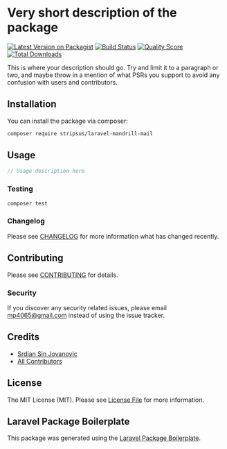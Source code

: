 # Very short description of the package

[![Latest Version on Packagist](https://img.shields.io/packagist/v/stripsus/laravel-mandrill-mail.svg?style=flat-square)](https://packagist.org/packages/stripsus/laravel-mandrill-mail)
[![Build Status](https://img.shields.io/travis/stripsus/laravel-mandrill-mail/master.svg?style=flat-square)](https://travis-ci.org/stripsus/laravel-mandrill-mail)
[![Quality Score](https://img.shields.io/scrutinizer/g/stripsus/laravel-mandrill-mail.svg?style=flat-square)](https://scrutinizer-ci.com/g/stripsus/laravel-mandrill-mail)
[![Total Downloads](https://img.shields.io/packagist/dt/stripsus/laravel-mandrill-mail.svg?style=flat-square)](https://packagist.org/packages/stripsus/laravel-mandrill-mail)

This is where your description should go. Try and limit it to a paragraph or two, and maybe throw in a mention of what PSRs you support to avoid any confusion with users and contributors.

## Installation

You can install the package via composer:

```bash
composer require stripsus/laravel-mandrill-mail
```

## Usage

``` php
// Usage description here
```

### Testing

``` bash
composer test
```

### Changelog

Please see [CHANGELOG](CHANGELOG.md) for more information what has changed recently.

## Contributing

Please see [CONTRIBUTING](CONTRIBUTING.md) for details.

### Security

If you discover any security related issues, please email mp4065@gmail.com instead of using the issue tracker.

## Credits

- [Srdjan Sin Jovanovic](https://github.com/stripsus)
- [All Contributors](../../contributors)

## License

The MIT License (MIT). Please see [License File](LICENSE.md) for more information.

## Laravel Package Boilerplate

This package was generated using the [Laravel Package Boilerplate](https://laravelpackageboilerplate.com).